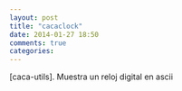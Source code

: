 ```yaml
---
layout: post
title: "cacaclock"
date: 2014-01-27 18:50
comments: true
categories: 
---
```

[caca-utils]. Muestra un reloj digital en ascii

